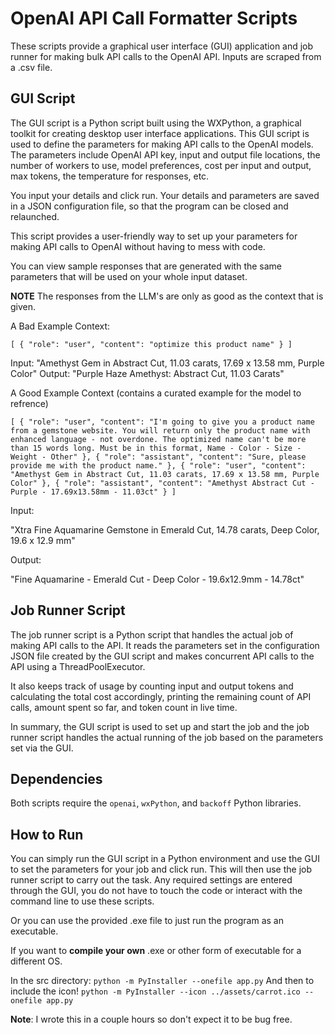 # OpenAI API Call Formatter Scripts

These scripts provide a graphical user interface (GUI) application and job runner for making bulk API calls to the OpenAI API. Inputs are scraped from a .csv file. 

## GUI Script

The GUI script is a Python script built using the WXPython, a graphical toolkit for creating desktop user interface applications. This GUI script is used to define the parameters for making API calls to the OpenAI models. The parameters include OpenAI API key, input and output file locations, the number of workers to use, model preferences, cost per input and output, max tokens, the temperature for responses, etc.

You input your details and click run. Your details and parameters are saved in a JSON configuration file, so that the program can be closed and relaunched.  

This script provides a user-friendly way to set up your parameters for making API calls to OpenAI without having to mess with code.

You can view sample responses that are generated with the same parameters that will be used on your whole input dataset. 

**NOTE**
The responses from the LLM's are only as good as the context that is given.

A Bad Example Context:

`[
    {
        "role": "user",
        "content": "optimize this product name"
    }
]`

Input:
"Amethyst Gem in Abstract Cut, 11.03 carats, 17.69 x 13.58 mm, Purple Color"
Output:
"Purple Haze Amethyst: Abstract Cut, 11.03 Carats"


A Good Example Context (contains a curated example for the model to refrence)

`[
    {
        "role": "user",
        "content": "I'm going to give you a product name from a gemstone website. You will return only the product name with enhanced language - not overdone. The optimized name can't be more than 15 words long. Must be in this format, Name - Color - Size - Weight - Other"
    },
    {
        "role": "assistant",
        "content": "Sure, please provide me with the product name."
    },
    {
        "role": "user",
        "content": "Amethyst Gem in Abstract Cut, 11.03 carats, 17.69 x 13.58 mm, Purple Color"
    },
    {
        "role": "assistant",
        "content": "Amethyst Abstract Cut - Purple - 17.69x13.58mm - 11.03ct"
    }
]`

Input:

"Xtra Fine Aquamarine Gemstone in Emerald Cut, 14.78 carats, Deep Color, 19.6 x 12.9 mm"

Output:

"Fine Aquamarine - Emerald Cut - Deep Color - 19.6x12.9mm - 14.78ct"



## Job Runner Script

The job runner script is a Python script that handles the actual job of making API calls to the API. It reads the parameters set in the configuration JSON file created by the GUI script and makes concurrent API calls to the API using a ThreadPoolExecutor. 

It also keeps track of usage by counting input and output tokens and calculating the total cost accordingly, printing the remaining count of API calls, amount spent so far, and token count in live time.

In summary, the GUI script is used to set up and start the job and the job runner script handles the actual running of the job based on the parameters set via the GUI.

## Dependencies

Both scripts require the `openai`, `wxPython`, and `backoff` Python libraries. 

## How to Run

You can simply run the GUI script in a Python environment and use the GUI to set the parameters for your job and click run. This will then use the job runner script to carry out the task. Any required settings are entered through the GUI, you do not have to touch the code or interact with the command line to use these scripts.

Or you can use the provided .exe file to just run the program as an executable.

If you want to **compile your own** .exe or other form of executable for a different OS.

In the src directory:
`python -m PyInstaller --onefile app.py`
And then to include the icon!
`python -m PyInstaller --icon ../assets/carrot.ico --onefile app.py`


**Note**: I wrote this in a couple hours so don't expect it to be bug free.
